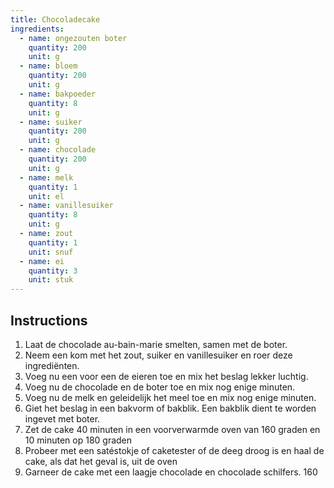 ```yaml
---
title: Chocoladecake
ingredients:
  - name: ongezouten boter
    quantity: 200
    unit: g
  - name: bloem
    quantity: 200
    unit: g
  - name: bakpoeder
    quantity: 8
    unit: g
  - name: suiker
    quantity: 200
    unit: g
  - name: chocolade
    quantity: 200
    unit: g
  - name: melk
    quantity: 1
    unit: el
  - name: vanillesuiker
    quantity: 8
    unit: g
  - name: zout
    quantity: 1
    unit: snuf
  - name: ei
    quantity: 3
    unit: stuk
---
```


<Recipe />

## Instructions

1. Laat de chocolade au-bain-marie smelten, samen met de boter.
2. Neem een kom met het zout, suiker en vanillesuiker en roer deze ingrediënten.
3. Voeg nu een voor een de eieren toe en mix het beslag lekker luchtig.
4. Voeg nu de chocolade en de boter toe en mix nog enige minuten.
5. Voeg nu de melk en geleidelijk het meel toe en mix nog enige minuten.
6. Giet het beslag in een bakvorm of bakblik. Een bakblik dient te worden ingevet met boter.
7. Zet de cake 40 minuten in een voorverwarmde oven van 160 graden en 10 minuten op 180 graden
8. Probeer met een satéstokje of caketester of de deeg droog is en haal de cake, als dat het geval is, uit de oven
9. Garneer de cake met een laagje chocolade en chocolade schilfers.
   160
